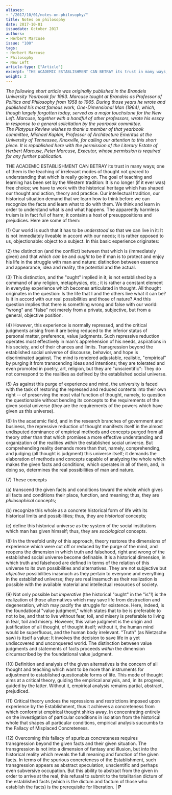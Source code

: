 ```yaml
---
aliases:
- "/2017/10/01/notes-on-philosophy/"
title: Notes on philosophy
date: 2017-10-01
issuedate: October 2017
authors:
- Herbert Marcuse
issue: "100"
tags:
- Herbert Marcuse
- Philosophy
- New Left
article-type: ["Article"]
excerpt: 'THE ACADEMIC ESTABLISHMENT CAN BETRAY its trust in many ways; one of them is the teaching of irrelevant modes of thought not geared to understanding that which is really going on. The goal of teaching and learning has been set by the Western tradition: It is no longer (if it ever was) free choice; we have to work with the historical heritage which has shaped our thought and action, theory and practice. Our intellectual tradition, our historical situation demand that we learn how to think before we can recognize the facts and learn what to do with them. We think and learn in order to understand what is and what happens.'
weight: 2
---
```


_The following short article was originally published in the Brandeis University Yearbook for 1963. Marcuse taught at Brandeis as Professor of Politics and Philosophy from 1958 to 1965. During those years he wrote and published his most famous work, *One-Dimensional Man* (1964), which, though largely forgotten today, served as a major touchstone for the New Left. Marcuse, together with a handful of other professors, wrote his essay in response to a general solicitation by the yearbook committee. The *Platypus Review* wishes to thank a member of that yearbook committee, Michael Kaplan, Professor of Architecture Emeritus at the University of Tennessee, Knoxville, for calling our attention to this short piece. It is republished here with the permission of the Literary Estate of Herbert Marcuse, Peter Marcuse, Executor, whose permission is required for any further publication._

THE ACADEMIC ESTABLISHMENT CAN BETRAY its trust in many ways; one of them is the teaching of irrelevant modes of thought not geared to understanding that which is really going on. The goal of teaching and learning has been set by the Western tradition: It is no longer (if it ever was) free choice; we have to work with the historical heritage which has shaped our thought and action, theory and practice. Our intellectual tradition, our historical situation demand that we learn how to think before we can recognize the facts and learn what to do with them. We think and learn in order to understand what is and what happens. The apparently harmless truism is in fact full of harm; it contains a host of presuppositions and prejudices. Here are some of them:

(1) Our world is such that it has to be *understood* so that we can live in it: It is not immediately liveable in accord with our needs; it is rather opposed to us, objectionable: object to a subject. In this basic experience originates:

(2) the distinction (and the conflict) between that which is (immediately given) and that which *can* be and *ought* to be if man is to protect and enjoy his life in the struggle with man and nature: distinction between essence and appearance, idea and reality, the potential and the actual.

(3) This distinction, and the "ought" implied in it, is not established by a command of any religion, metaphysics, etc.; it is rather a constant element in everyday experience which becomes articulated in thought. All thought originates in the question: Is the life that I and the others live what it can be? Is it in accord with our real possibilities and those of nature? And this question implies that there is something wrong and false with our world: "wrong" and "false" not merely from a private, subjective, but from a general, objective position.

(4) However, this experience is normally repressed, and the critical judgments arising from it are being reduced to the inferior status of personal matter, preference, value judgments. Such repressive reduction operates most effectively in man's apprehension of his needs, aspirations in his society, and of their chances and limits. Transgression beyond the established social universe of discourse, behavior, and hope is discriminated against. The mind is rendered adjustable, realistic, "empirical" by purging it from transcending ideas and intentions; they are tolerated and even promoted in poetry, art, religion, but they are "unscientific": They do not correspond to the realities as defined by the established social universe.

(5) As against this purge of experience and mind, the university is faced with the task of restoring the repressed and reduced contents into their own right -- of preserving the most vital function of thought, namely, to question the questionable without bending its concepts to the requirements of the given social universe (they are the requirements of the powers which have given us this universe).

(6) In the academic field, and in the research branches of government and business, the repressive reduction of thought manifests itself in the almost undisputed dominance of empirical methods and concepts purged from all theory other than that which promises a more effective understanding and organization of the realities *within* the established social universe. But comprehending reality demands more than that, namely, comprehending, and judging (all thought is judgment) this universe itself; it demands the elaboration of methods and concepts capable of analyzing the whole which makes the given facts and conditions, which operates in all of them, and, in doing so, determines the real possibilities of man and nature.

(7) These concepts

(a) transcend the given facts and conditions toward the whole which gives all facts and conditions their place, function, and meaning; thus, they are *philosophical* concepts;

(b) recognize this whole as a concrete historical form of life with its historical limits and possibilities; thus, they are *historical* concepts;

(c) define this historical universe as the system of the social institutions which man has given himself; thus, they are *sociological* concepts.

(8) In the threefold unity of this approach, theory restores the dimensions of experience which were cut off or reduced by the purge of the mind, and reopens the dimension in which truth and falsehood, right and wrong of the established social universe become definable. It is a historical dimension, in which truth and falsehood are defined in terms of the relation of this universe to its own possibilities and alternatives. They are not subjective but *objective* possibilities inasmuch as they pertain to everyone and everything in the established universe; they are real inasmuch as their realization is possible with the available material and intellectual resources of society.

(9) Not only possible but *imperative* (the historical "ought" in the "is"!) is the realization of those alternatives which may save life from destruction and degeneration, which may pacify the struggle for existence. Here, indeed, is the foundational "value judgment," which states that to be is preferable to not to be, and that to live without fear, toil, and misery is preferable to living in fear, toil and misery. However, this value judgment is the origin and justification of all thought, of thought itself; without it, the human mind would be superfluous, and the human body irrelevant. "Truth" (as Nietzsche saw) is itself a value: It involves the decision to save life in a yet undiscovered and unconquered world. The distinction between value judgments and statements of facts proceeds *within* the dimension circumscribed by the foundational value judgment.

(10) Definition and analysis of the given alternatives is the concern of all thought and teaching which want to be more than instruments for adjustment to established questionable forms of life. This mode of thought aims at a critical theory, guiding the empirical analysis, and, in its progress, guided by the latter. Without it, empirical analysis remains partial, abstract, prejudiced.

(11) Critical theory undoes the repressions and restrictions imposed upon experience by the Establishment, thus it achieves a concreteness from which conformist empirical thought shirks away. In concentrating entirely on the investigation of particular conditions in isolation from the historical whole that shapes all particular conditions, empirical analysis succumbs to the Fallacy of Misplaced Concreteness.

(12) Overcoming this fallacy of spurious concreteness requires transgression beyond the given facts and their given situation. The transgression is not into a dimension of fantasy and illusion, but into the historical reality which reveals the full meaning and function of the given facts. In terms of the spurious concreteness of the Establishment, such transgression appears as abstract speculation, unscientific and perhaps even subversive occupation. But this ability to abstract from the given in order to arrive at the real, this refusal to submit to the totalitarian dictum of the established facts (which is the dictum and factum of those who establish the facts) is the prerequisite for liberation. | **P**
